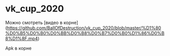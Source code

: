# vk_cup_2020

Можно смотреть [видео в корне] (https://github.com/BallOfDestruction/vk_cup_2020/blob/master/%D1%80%D0%B5%D0%B0%D0%BB%D0%B8%D0%B7%D0%B0%D1%86%D0%B8%D1%8F.mp4)

Apk в корне

